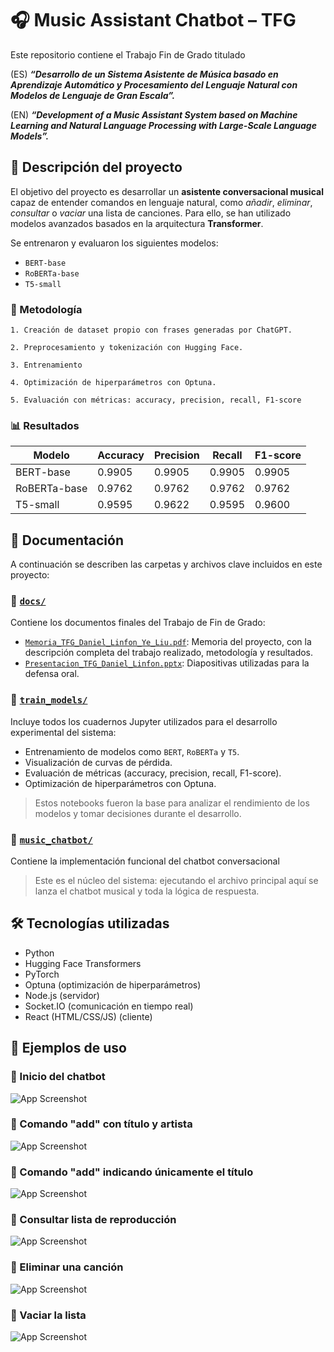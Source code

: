# 🎧 Music Assistant Chatbot – TFG

Este repositorio contiene el Trabajo Fin de Grado titulado

(ES) ***“Desarrollo de un Sistema Asistente de Música basado en Aprendizaje Automático y Procesamiento del Lenguaje Natural con Modelos de Lenguaje de Gran Escala”.***

(EN) ***“Development of a Music Assistant System based on Machine Learning and Natural Language Processing with Large-Scale Language Models”.***


## 🧠 Descripción del proyecto

El objetivo del proyecto es desarrollar un **asistente conversacional musical** capaz de entender comandos en lenguaje natural, como *añadir*, *eliminar*, *consultar* o *vaciar* una lista de canciones. Para ello, se han utilizado modelos avanzados basados en la arquitectura **Transformer**.

Se entrenaron y evaluaron los siguientes modelos:
- `BERT-base`
- `RoBERTa-base`
- `T5-small`

### 🧪 Metodología

    1. Creación de dataset propio con frases generadas por ChatGPT.

    2. Preprocesamiento y tokenización con Hugging Face.

    3. Entrenamiento

    4. Optimización de hiperparámetros con Optuna.

    5. Evaluación con métricas: accuracy, precision, recall, F1-score

### 📊 Resultados

| Modelo       | Accuracy | Precision | Recall | F1-score |
|--------------|----------|-----------|--------|----------|
| BERT-base    | 0.9905   | 0.9905    | 0.9905 | 0.9905   |
| RoBERTa-base | 0.9762   | 0.9762    | 0.9762 | 0.9762   |
| T5-small     | 0.9595   | 0.9622    | 0.9595 | 0.9600   |


## 📄 Documentación

A continuación se describen las carpetas y archivos clave incluidos en este proyecto:

### 📁 [`docs/`](./docs/)
Contiene los documentos finales del Trabajo de Fin de Grado:
- [`Memoria_TFG_Daniel_Linfon_Ye_Liu.pdf`](./docs/Memoria_TFG_Daniel_Linfon_Ye_Liu.pdf): Memoria del proyecto, con la descripción completa del trabajo realizado, metodología y resultados.
- [`Presentacion_TFG_Daniel_Linfon.pptx`](./docs/Presentacion_TFG_Daniel_Linfon.pptx): Diapositivas utilizadas para la defensa oral.

### 📁 [`train_models/`](./train_models/)
Incluye todos los cuadernos Jupyter utilizados para el desarrollo experimental del sistema:
- Entrenamiento de modelos como `BERT`, `RoBERTa` y `T5`.
- Visualización de curvas de pérdida.
- Evaluación de métricas (accuracy, precision, recall, F1-score).
- Optimización de hiperparámetros con Optuna.
> Estos notebooks fueron la base para analizar el rendimiento de los modelos y tomar decisiones durante el desarrollo.

### 📁 [`music_chatbot/`](./music_chatbot/)
Contiene la implementación funcional del chatbot conversacional

> Este es el núcleo del sistema: ejecutando el archivo principal aquí se lanza el chatbot musical y toda la lógica de respuesta.
## 🛠️ Tecnologías utilizadas

- Python 
- Hugging Face Transformers 
- PyTorch
- Optuna (optimización de hiperparámetros)
- Node.js (servidor)
- Socket.IO (comunicación en tiempo real)
- React (HTML/CSS/JS) (cliente)
## 💬 Ejemplos de uso

### 🔹 Inicio del chatbot

![App Screenshot](./docs/results/chatbot_inicio.png)

### 🔹 Comando "add" con título y artista

![App Screenshot](./docs/results/chatbot_add1.png)

### 🔹 Comando "add" indicando únicamente el título

![App Screenshot](./docs/results/chatbot_add2.png)

### 🔹 Consultar lista de reproducción

![App Screenshot](./docs/results/chatbot_view.png)

### 🔹 Eliminar una canción

![App Screenshot](./docs/results/chatbot_remove.png)

### 🔹 Vaciar la lista

![App Screenshot](./docs/results/chatbot_clear.png)

